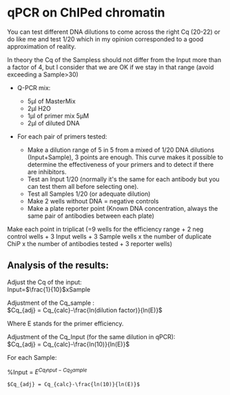 # qPCR on ChIPed chromatin





You can test different DNA dilutions to come across the right Cq (20-22) or do like me and test 1/20 which in my opinion corresponded to a good approximation of reality.

In theory the Cq of the Sampless should not differ from the Input more than a factor of 4, but I consider that we are OK if we stay in that range (avoid exceeding a Sample>30)


* Q-PCR mix: 
    + 5μl of MasterMix 
    + 2μl H2O 
    + 1μl of primer mix 5μM 
    + 2μl of diluted DNA

* For each pair of primers tested:

    + Make a dilution range of 5 in 5 from a mixed of 1/20 DNA dilutions (Input+Sample), 3 points are enough. This curve makes it possible to determine the effectiveness of your primers and to detect if there are inhibitors.
    + Test an Input 1/20 (normally it's the same for each antibody but you can test them all before selecting one).
    + Test all Samples 1/20 (or adequate dilution)
    + Make 2 wells without DNA = negative controls
    + Make a plate reporter point (Known DNA concentration, always the same pair of antibodies between each plate)


Make each point in triplicat (=9 wells for the efficiency range + 2 neg control wells + 3 Input wells + 3 Sample wells x the number of duplicate ChiP x the number of antibodies tested + 3 reporter wells)

## Analysis of the results:


Adjust the Cq of the input:\
Input=$\frac{1}{10}$xSample

Adjustment of the Cq_sample :\
$Cq_{adj} = Cq_{calc}-\frac{ln(dilution factor)}{ln(E)}$

Where E stands for the primer efficiency.


Adjustment of the Cq_Input (for the same dilution in qPCR):\
$Cq_{adj} = Cq_{calc}-\frac{ln(10)}{ln(E)}$


For each Sample:

%Input = $E^{Cq_Input-Cq_Sample}$


```markdown
$Cq_{adj} = Cq_{calc}-\frac{ln(10)}{ln(E)}$
```
